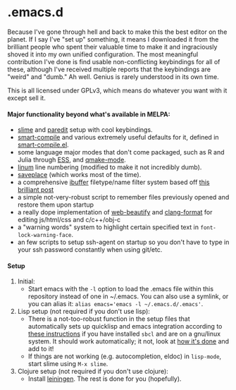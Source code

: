 .emacs.d
========

Because I've gone through hell and back to make this the best editor on the planet. If I say I've "set up" something, it means I downloaded it from the brilliant people who spent their valuable time to make it and ingraciously shoved it into my own unified configuration. The most meaningful contribution I've done is find usable non-conflicting keybindings for all of these, although I've received multiple reports that the keybindings are "weird" and "dumb." Ah well. Genius is rarely understood in its own time.

This is all licensed under GPLv3, which means do whatever you want with it except sell it.

#### Major functionality beyond what's available in MELPA:

* [slime](http://common-lisp.net/project/slime/) and [paredit](http://www.emacswiki.org/emacs/ParEdit) setup with cool keybindings.
* [smart-compile](http://www.emacswiki.org/emacs/SmartCompile) and various extremely useful defaults for it, defined in [smart-compile.el](lisp/smart-compile.el).
* some language major modes that don't come packaged, such as R and Julia through [ESS](http://ess.r-project.org/), and [qmake-mode](https://code.google.com/p/qmake-mode/source/browse/qmake.el).
* [linum](http://www.logic.at/prolog/linum/linum.html) line numbering (modified to make it not incredibly dumb).
* [saveplace](http://www.emacswiki.org/emacs/SavePlace) (which works most of the time).
* a comprehensive [ibuffer](http://www.emacswiki.org/emacs/IbufferMode) filetype/name filter system based off [this brilliant post](http://martinowen.net/blog/2010/02/03/tips-for-emacs-ibuffer.html)
* a simple not-very-robust script to remember files previously opened and restore them upon startup
* a really dope implementation of [web-beautify](https://github.com/yasuyk/web-beautify) and [clang-format](http://clang.llvm.org/docs/ClangFormat.html) for editing js/html/css and c/c++/obj-c
* a "warning words" system to highlight certain specified text in `font-lock-warning-face`.
* an few scripts to setup ssh-agent on startup so you don't have to type in your ssh password constantly when using git/etc.

#### Setup

1. Initial:
	* Start emacs with the `-l` option to load the .emacs file within this repository instead of one in ~/.emacs. You can also use a symlink, or you can alias it: `alias emacs='emacs -l ~/.emacs.d/.emacs'`.
2. Lisp setup (not required if you don't use lisp):
	* There is a not-too-robust function in the setup files that automatically sets up quicklisp and emacs integration according to [these instructions](http://www.mohiji.org/2011/01/31/modern-common-lisp-on-linux/) if you have installed `sbcl` and are on a gnu/linux system. It should work automatically; it not, look at [how it's done](init-scripts/slime-setup.el) and add to it!
	* If things are not working (e.g. autocompletion, eldoc) in ```lisp-mode```, start slime using ```M-x slime```.
3. Clojure setup (not required if you don't use clojure):
    * Install [leiningen](http://leiningen.org/). The rest is done for you (hopefully).
